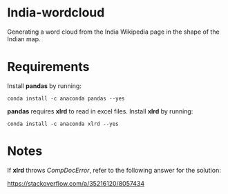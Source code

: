 # India-wordcloud
Generating a word cloud from the India Wikipedia page in the shape of the Indian map.

# Requirements
Install **pandas** by running:

```conda install -c anaconda pandas --yes```

**pandas** requires **xlrd** to read in excel files. Install **xlrd** by running:

```conda install -c anaconda xlrd --yes```

# Notes
If **xlrd** throws *CompDocError*, refer to the following answer for the solution:

https://stackoverflow.com/a/35216120/8057434
